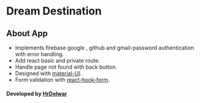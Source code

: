 # Dream Destination 

## About App
 * Implements firebase google , github and gmail-password authentication with error handling. 
 * Add react basic and private route.
 * Handle page not found with back button.
 * Designed with [material-UI](https://material-ui.com/).
 * Form validation with [react-hook-form](https://react-hook-form.com/).

#### Developed by [HrDelwar](https://www.linkedin.com/in/hr-delwar-825586203/)